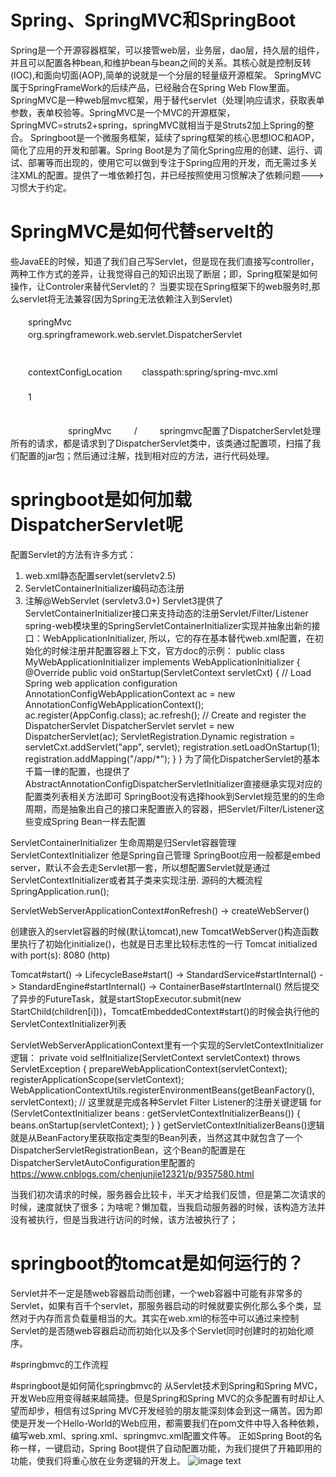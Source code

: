 # Spring、SpringMVC和SpringBoot
Spring是一个开源容器框架，可以接管web层，业务层，dao层，持久层的组件，并且可以配置各种bean,和维护bean与bean之间的关系。其核心就是控制反转(IOC),和面向切面(AOP),简单的说就是一个分层的轻量级开源框架。
SpringMVC属于SpringFrameWork的后续产品，已经融合在Spring Web Flow里面。SpringMVC是一种web层mvc框架，用于替代servlet（处理|响应请求，获取表单参数，表单校验等。SpringMVC是一个MVC的开源框架，SpringMVC=struts2+spring，springMVC就相当于是Struts2加上Spring的整合。
Springboot是一个微服务框架，延续了spring框架的核心思想IOC和AOP，简化了应用的开发和部署。Spring Boot是为了简化Spring应用的创建、运行、调试、部署等而出现的，使用它可以做到专注于Spring应用的开发，而无需过多关注XML的配置。提供了一堆依赖打包，并已经按照使用习惯解决了依赖问题--->习惯大于约定。
# SpringMVC是如何代替servelt的
些JavaEE的时候，知道了我们自己写Servlet，但是现在我们直接写controller，两种工作方式的差异，让我觉得自己的知识出现了断层；即，Spring框架是如何操作，让Controler来替代Servlet的？
当要实现在Spring框架下的web服务时,那么servlet将无法兼容(因为Spring无法依赖注入到Servlet)
    <servlet>  
        <!-- 配置DispatcherServlet -->  
    　　<servlet-name>springMvc</servlet-name>  
    　　<servlet-class>org.springframework.web.servlet.DispatcherServlet</servlet-class>  
    　　<!-- 指定spring mvc配置文件位置 不指定使用默认情况 -->  
    　　<init-param>     
        　　<param-name>contextConfigLocation</param-name>
        　　<param-value>classpath:spring/spring-mvc.xml</param-value>
   　　 </init-param>  
    　　<!-- 设置启动顺序 -->  
    　　<load-on-startup>1</load-on-startup>  
　　</servlet>

　　<!-- ServLet 匹配映射 -->
　　<servlet-mapping>
    　　<servlet-name>springMvc</servlet-name>
   　　 <url-pattern>/</url-pattern>
　　</servlet-mapping>
springmvc配置了DispatcherServlet处理所有的请求，都是请求到了DispatcherServlet类中，该类通过配置项，扫描了我们配置的jar包；然后通过注解，找到相对应的方法，进行代码处理。
# springboot是如何加载DispatcherServlet呢
配置Servlet的方法有许多方式：
1. web.xml静态配置servlet(servletv2.5)
2. ServletContainerInitializer编码动态注册
3. 注解@WebServlet (servletv3.0+)
Servlet3提供了ServletContainerInitializer接口来支持动态的注册Servlet/Filter/Listener
spring-web模块里的SpringServletContainerInitializer实现并抽象出新的接口：WebApplicationInitializer,
所以，它的存在基本替代web.xml配置，在初始化的时候注册并配置容器上下文，官方doc的示例：
public class MyWebApplicationInitializer implements WebApplicationInitializer {
    @Override
    public void onStartup(ServletContext servletCxt) {
        // Load Spring web application configuration
        AnnotationConfigWebApplicationContext ac = new AnnotationConfigWebApplicationContext();
        ac.register(AppConfig.class);
        ac.refresh();
        // Create and register the DispatcherServlet
        DispatcherServlet servlet = new DispatcherServlet(ac);
        ServletRegistration.Dynamic registration = servletCxt.addServlet("app", servlet);
        registration.setLoadOnStartup(1);
        registration.addMapping("/app/*");
    }
}
为了简化DispatcherServlet的基本千篇一律的配置，也提供了AbstractAnnotationConfigDispatcherServletInitializer直接继承实现对应的配置类列表相关方法即可
SpringBoot没有选择hook到Servlet规范里的的生命周期，而是抽象出自己的接口来配置嵌入的容器，把Servlet/Filter/Listener这些变成Spring Bean一样去配置

ServletContainerInitializer 生命周期是归Servlet容器管理
ServletContextInitializer 他是Spring自己管理
SpringBoot应用一般都是embed server，默认不会去走Servlet那一套，所以想配置Servlet就是通过ServletContextInitializer或者其子类来实现注册.
源码的大概流程
SpringApplication.run();

ServletWebServerApplicationContext#onRefresh() -> createWebServer()

创建嵌入的servlet容器的时候(默认tomcat),new TomcatWebServer()构造函数里执行了初始化initialize()，也就是日志里比较标志性的一行 Tomcat initialized with port(s): 8080 (http)

Tomcat#start() -> LifecycleBase#start()
-> StandardService#startInternal() -> StandardEngine#startInternal() -> ContainerBase#startInternal()
然后提交了异步的FutureTask，就是startStopExecutor.submit(new StartChild(children[i]))，TomcatEmbeddedContext#start()的时候会执行他的ServletContextInitializer列表

ServletWebServerApplicationContext里有一个实现的ServletContextInitializer逻辑：
private void selfInitialize(ServletContext servletContext) throws ServletException {
    prepareWebApplicationContext(servletContext);
    registerApplicationScope(servletContext);
    WebApplicationContextUtils.registerEnvironmentBeans(getBeanFactory(), servletContext);
    // 这里就是完成各种Servlet Filter Listener的注册关键逻辑
    for (ServletContextInitializer beans : getServletContextInitializerBeans()) {
        beans.onStartup(servletContext);
    }
}
getServletContextInitializerBeans()逻辑就是从BeanFactory里获取指定类型的Bean列表，当然这其中就包含了一个DispatcherServletRegistrationBean，这个Bean的配置是在DispatcherServletAutoConfiguration里配置的
https://www.cnblogs.com/chenjunjie12321/p/9357580.html

当我们初次请求的时候，服务器会比较卡，半天才给我们反馈，但是第二次请求的时候，速度就快了很多；为啥呢？懒加载，当我启动服务器的时候，该构造方法并没有被执行，但是当我进行访问的时候，该方法被执行了；

# springboot的tomcat是如何运行的？
Servlet并不一定是随web容器启动而创建，一个web容器中可能有非常多的Servlet，如果有百千个servlet，那服务器启动的时候就要实例化那么多个类，显然对于内存而言负载量相当的大。其实在web.xml的<servlet>标签中可以通过<load-on-startup>来控制Servlet的是否随web容器启动而初始化以及多个Servlet同时创建时的初始化顺序。

#springbmvc的工作流程


#springboot是如何简化springbmvc的
从Servlet技术到Spring和Spring MVC，开发Web应用变得越来越简捷。但是Spring和Spring MVC的众多配置有时却让人望而却步，相信有过Spring MVC开发经验的朋友能深刻体会到这一痛苦。因为即使是开发一个Hello-World的Web应用，都需要我们在pom文件中导入各种依赖，编写web.xml、spring.xml、springmvc.xml配置文件等。
正如Spring Boot的名称一样，一键启动，Spring Boot提供了自动配置功能，为我们提供了开箱即用的功能，使我们将重心放在业务逻辑的开发上。
![image text]()
